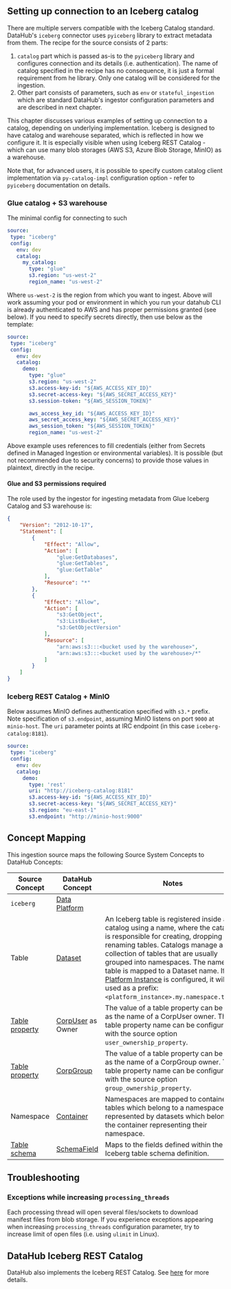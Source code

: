 ## Setting up connection to an Iceberg catalog

There are multiple servers compatible with the Iceberg Catalog standard. DataHub's `iceberg` connector uses `pyiceberg`
library to extract metadata from them. The recipe for the source consists of 2 parts:
1. `catalog` part which is passed as-is to the `pyiceberg` library and configures connection and its details (i.e. authentication). 
   The name of catalog specified in the recipe has no consequence, it is just a formal requirement from he library. 
   Only one catalog will be considered for the ingestion.
2. Other part consists of parameters, such as `env` or `stateful_ingestion` which are standard DataHub's ingestor
   configuration parameters and are described in next chapter.

This chapter discusses various examples of setting up connection to a catalog, depending on underlying implementation.
Iceberg is designed to have catalog and warehouse separated, which is reflected in how we configure it. It is especially
visible when using Iceberg REST Catalog - which can use many blob storages (AWS S3, Azure Blob Storage, MinIO) as a
warehouse.

Note that, for advanced users, it is possible to specify custom catalog client implementation via `py-catalog-impl`
configuration option - refer to `pyiceberg` documentation on details.

### Glue catalog + S3 warehouse

The minimal config for connecting to such 

```yaml
source:
 type: "iceberg"
 config:
   env: dev
   catalog:
     my_catalog:
       type: "glue"
       s3.region: "us-west-2"
       region_name: "us-west-2"
```

Where `us-west-2` is the region from which you want to ingest. Above will work assuming your pod or environment in which
you run your datahub CLI is already authenticated to AWS and has proper permissions granted (see below). If you need
to specify secrets directly, then use below as the template:

```yaml
source:
 type: "iceberg"
 config:
   env: dev
   catalog:
     demo:
       type: "glue"
       s3.region: "us-west-2"
       s3.access-key-id: "${AWS_ACCESS_KEY_ID}"
       s3.secret-access-key: "${AWS_SECRET_ACCESS_KEY}"
       s3.session-token: "${AWS_SESSION_TOKEN}"

       aws_access_key_id: "${AWS_ACCESS_KEY_ID}"
       aws_secret_access_key: "${AWS_SECRET_ACCESS_KEY}"
       aws_session_token: "${AWS_SESSION_TOKEN}"
       region_name: "us-west-2"
```

Above example uses references to fill credentials (either from Secrets defined in Managed Ingestion or environmental variables).
It is possible (but not recommended due to security concerns) to provide those values in plaintext, directly in the recipe.

#### Glue and S3 permissions required

The role used by the ingestor for ingesting metadata from Glue Iceberg Catalog and S3 warehouse is:

```json
{
	"Version": "2012-10-17",
	"Statement": [
		{
			"Effect": "Allow",
			"Action": [
				"glue:GetDatabases",
				"glue:GetTables",
				"glue:GetTable"
			],
			"Resource": "*"
		},
		{
			"Effect": "Allow",
			"Action": [
				"s3:GetObject",
				"s3:ListBucket",
				"s3:GetObjectVersion"
			],
			"Resource": [
				"arn:aws:s3:::<bucket used by the warehouse>",
				"arn:aws:s3:::<bucket used by the warehouse>/*"
			]
		}
	]
}
```

### Iceberg REST Catalog + MinIO

Below assumes MinIO defines authentication specified with `s3.*` prefix. Note specification of `s3.endpoint`, assuming
MinIO listens on port `9000` at `minio-host`. The `uri` parameter points at IRC endpoint (in this case `iceberg-catalog:8181`).

```yaml
source:
 type: "iceberg"
 config:
   env: dev
   catalog:
     demo:
       type: 'rest'
       uri: "http://iceberg-catalog:8181"
       s3.access-key-id: "${AWS_ACCESS_KEY_ID}"
       s3.secret-access-key: "${AWS_SECRET_ACCESS_KEY}"
       s3.region: "eu-east-1"
       s3.endpoint: "http://minio-host:9000"
```


## Concept Mapping

<!-- This should be a manual mapping of concepts from the source to the DataHub Metadata Model -->
<!-- Authors should provide as much context as possible about how this mapping was generated, including assumptions made, known shortcuts, & any other caveats -->

This ingestion source maps the following Source System Concepts to DataHub Concepts:

<!-- Remove all unnecessary/irrelevant DataHub Concepts -->

| Source Concept                                                                           | DataHub Concept                                                    | Notes                                                                                                                                                                                                                                                                                                                                                                                                                                           |
|------------------------------------------------------------------------------------------|--------------------------------------------------------------------|-------------------------------------------------------------------------------------------------------------------------------------------------------------------------------------------------------------------------------------------------------------------------------------------------------------------------------------------------------------------------------------------------------------------------------------------------|
| `iceberg`                                                                                | [Data Platform](docs/generated/metamodel/entities/dataPlatform.md) |                                                                                                                                                                                                                                                                                                                                                                                                                                                 |
| Table                                                                                    | [Dataset](docs/generated/metamodel/entities/dataset.md)            | An Iceberg table is registered inside a catalog using a name, where the catalog is responsible for creating, dropping and renaming tables. Catalogs manage a collection of tables that are usually grouped into namespaces. The name of a table is mapped to a Dataset name. If a [Platform Instance](https://datahubproject.io/docs/platform-instances/) is configured, it will be used as a prefix: `<platform_instance>.my.namespace.table`. |
| [Table property](https://iceberg.apache.org/docs/latest/configuration/#table-properties) | [CorpUser](docs/generated/metamodel/entities/corpuser.md) as Owner | The value of a table property can be used as the name of a CorpUser owner. This table property name can be configured with the source option `user_ownership_property`.                                                                                                                                                                                                                                                                         |
| [Table property](https://iceberg.apache.org/docs/latest/configuration/#table-properties) | [CorpGroup](docs/generated/metamodel/entities/corpGroup.md)        | The value of a table property can be used as the name of a CorpGroup owner. This table property name can be configured with the source option `group_ownership_property`.                                                                                                                                                                                                                                                                       |
| Namespace                                                                                | [Container](docs/generated/metamodel/entities/container.md)        | Namespaces are mapped to containers, tables which belong to a namespace are represented by datasets which belong to the container representing their namespace.                                                                                                                                                                                                                                                                                 | 
| [Table schema](https://iceberg.apache.org/spec/#schemas-and-data-types)                  | [SchemaField](docs/generated/metamodel/entities/schemaField.md)    | Maps to the fields defined within the Iceberg table schema definition.                                                                                                                                                                                                                                                                                                                                                                          | 

## Troubleshooting

### Exceptions while increasing `processing_threads`

Each processing thread will open several files/sockets to download manifest files from blob storage. If you experience
exceptions appearing when increasing `processing_threads` configuration parameter, try to increase limit of open
files (i.e. using `ulimit` in Linux).

## DataHub Iceberg REST Catalog
DataHub also implements the Iceberg REST Catalog. See [here](docs/iceberg-catalog.md) for more details.